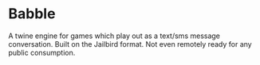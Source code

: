# Babble

A twine engine for games which play out as a text/sms message conversation. Built on the Jailbird format. Not even remotely ready for any public consumption.